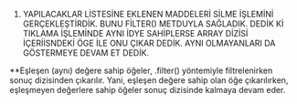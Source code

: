 1. YAPILACAKLAR LİSTESİNE EKLENEN MADDELERİ SİLME İŞLEMİNİ GERÇEKLEŞTİRDİK. BUNU FİLTER() METDUYLA SAĞLADIK. DEDİK Kİ TIKLAMA İŞLEMİNDE AYNI İDYE SAHİPLERSE ARRAY DİZİSİ
İÇERİİSNDEKİ ÖGE İLE ONU ÇIKAR DEDİK. AYNI OLMAYANLARI DA GÖSTERMEYE DEVAM ET DEDİK. 

**Eşleşen (aynı) değere sahip öğeler, .filter() yöntemiyle filtrelenirken sonuç dizisinden çıkarılır. Yani, eşleşen değere sahip olan öğe çıkarılırken, eşleşmeyen değerlere sahip öğeler sonuç dizisinde kalmaya devam eder.
